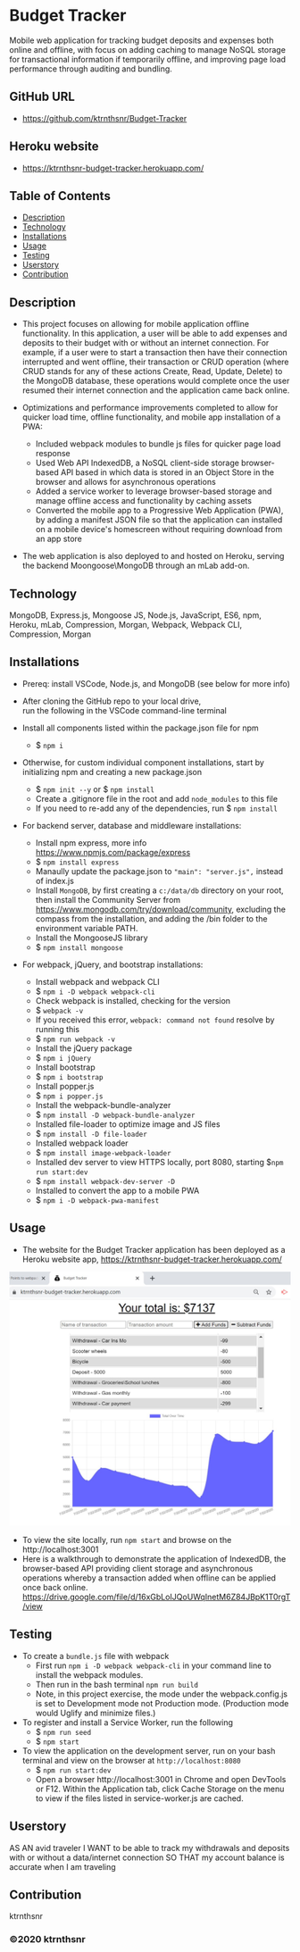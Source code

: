 ﻿# Budget Tracker

Mobile web application for tracking budget deposits and expenses both online and offline, with focus on adding caching to manage NoSQL storage for transactional information if temporarily offline, and improving page load performance through auditing and bundling.

## GitHub URL

* https://github.com/ktrnthsnr/Budget-Tracker

## Heroku website

* https://ktrnthsnr-budget-tracker.herokuapp.com/

## Table of Contents

* [Description](#description)
* [Technology](#technology)
* [Installations](#installations)
* [Usage](#usage)
* [Testing](#testing)
* [Userstory](#Userstory)
* [Contribution](#contribution)

## Description

* This project focuses on allowing for mobile application offline functionality. In this application, a user will be able to add expenses and deposits to their budget with or without an internet connection. For example, if a user were to start a transaction then have their connection interrupted and went offline, their transaction or CRUD operation (where CRUD stands for any of these actions Create, Read, Update, Delete) to the MongoDB database, these operations would complete once the user resumed their internet connection and the application came back online.

* Optimizations and performance improvements completed to allow for quicker load time, offline functionality, and mobile app installation of a PWA:

    * Included webpack modules to bundle js files for quicker page load response
    * Used Web API IndexedDB, a NoSQL client-side storage browser-based API based in which data is stored in an Object Store in the browser and allows for asynchronous operations
    * Added a service worker to leverage browser-based storage and manage offline access and functionality by caching assets
    * Converted the mobile app to a Progressive Web Application (PWA), by adding a manifest JSON file so that the application can installed on a mobile device's homescreen without requiring download from an app store

* The web application is also deployed to and hosted on Heroku, serving the backend Moongoose\MongoDB through an mLab add-on.

## Technology

MongoDB, Express.js, Mongoose JS, Node.js, JavaScript, ES6, npm, Heroku, mLab, Compression,  Morgan, Webpack, Webpack CLI, Compression, Morgan

## Installations

- Prereq: install VSCode, Node.js, and MongoDB (see below for more info)

- After cloning the GitHub repo to your local drive, run the following in the VSCode command-line terminal
- Install all components listed within the package.json file for npm
    - $ `npm i`

- Otherwise, for custom individual component installations, start by initializing npm and creating a new package.json
    - $ `npm init --y` or $ `npm install`
    - Create a .gitignore file in the root and add `node_modules` to this file
    - If you need to re-add any of the dependencies, run $ `npm install`

- For backend server, database and middleware installations:
    - Install npm express, more info https://www.npmjs.com/package/express
    - $ `npm install express`
    - Manaully update the package.json to  `"main": "server.js",` instead of index.js
    - Install `MongoDB`, by first creating a `c:/data/db` directory on your root, then install the Community Server from https://www.mongodb.com/try/download/community, excluding the compass from the installation, and adding the /bin folder to the environment variable PATH.
    - Install the MongooseJS library
    - $ `npm install mongoose`

- For webpack, jQuery, and bootstrap installations:
    - Install webpack and webpack CLI
    - $ `npm i -D webpack webpack-cli`
    - Check webpack is installed, checking for the version
    - $ `webpack -v`
    - If you received this error, `webpack: command not found` resolve by running this
    - $ `npm run webpack -v`
    - Install the jQuery package
    - $ `npm i jQuery`
    - Install bootstrap
    - $ `npm i bootstrap`
    - Install popper.js
    - $ `npm i popper.js`
    - Install the webpack-bundle-analyzer
    - $ `npm install -D webpack-bundle-analyzer`
    - Installed file-loader to optimize image and JS files
    - $ `npm install -D file-loader`
    - Installed webpack loader
    - $ `npm install image-webpack-loader`
    - Installed dev server to view HTTPS locally, port 8080, starting $`npm run start:dev`
    - $ `npm install webpack-dev-server -D`
    - Installed to convert the app to a mobile PWA
    - $ `npm i -D webpack-pwa-manifest`

## Usage

- The website for the Budget Tracker application has been deployed as a Heroku website app,
https://ktrnthsnr-budget-tracker.herokuapp.com/

![Budget Tracker](./budgettrackerWeb.jpg "Budget Tracker website")

- To view the site locally, run `npm start` and browse on the http://localhost:3001
- Here is a walkthrough to demonstrate the application of IndexedDB, the browser-based API providing client storage and asynchronous operations whereby a transaction added when offline can be applied once back online.
https://drive.google.com/file/d/16xGbLoIJQoUWqInetM6Z84JBpK1T0rgT/view

## Testing

- To create a `bundle.js` file with webpack
    - First run `npm i -D webpack webpack-cli` in your command line to install the webpack modules.
    - Then run in the bash terminal `npm run build`
    - Note, in this project exercise, the mode under the webpack.config.js is set to Development mode not Production mode. (Production mode would Uglify and minimize files.)
- To register and install a Service Worker, run the following
    - $ `npm run seed`
    - $ `npm start`
- To view the application on the development server, run on your bash terminal and view on the browser at `http://localhost:8080`
    - $ `npm run start:dev`
    - Open a browser http://localhost:3001 in Chrome and open DevTools or F12.  Within the Application tab, click Cache Storage on the menu to view if the files listed in service-worker.js are cached.

## Userstory

AS AN avid traveler
I WANT to be able to track my withdrawals and deposits with or without a data/internet connection
SO THAT my account balance is accurate when I am traveling 

## Contribution

ktrnthsnr

### ©️2020 ktrnthsnr
